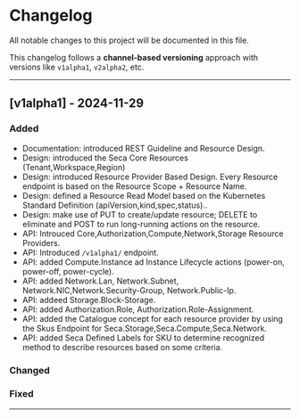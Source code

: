 # Changelog

All notable changes to this project will be documented in this file.

This changelog follows a **channel-based versioning** approach with versions like `v1alpha1`, `v2alpha2`, etc.

---

## [v1alpha1] - 2024-11-29
### Added
- Documentation: introduced REST Guideline and Resource Design.
- Design: introduced the Seca Core Resources (Tenant,Workspace,Region)
- Design: introduced Resource Provider Based Design. Every Resource endpoint is based on the Resource Scope + Resource Name.
- Design: defined a Resource Read Model based on the Kubernetes Standard Definition (apiVersion,kind,spec,status)..
- Design: make use of PUT to create/update resource; DELETE to eliminate and POST to run long-running actions on the resource.
- API: Introuced Core,Authorization,Compute,Network,Storage Resource Providers.
- API: Introduced `/v1alpha1/` endpoint.
- API: added Compute.Instance ad Instance Lifecycle actions (power-on, power-off, power-cycle).
- API: added Network.Lan, Network.Subnet, Network.NIC,Network.Security-Group, Network.Public-Ip.
- API: addeed Storage.Block-Storage.
- API: added Authorization.Role, Authorization.Role-Assignment.
- API: added the Catalogue concept for each resource provider by using the Skus Endpoint for Seca.Storage,Seca.Compute,Seca.Network.
- API: added Seca Defined Labels for SKU to determine recognized method to describe resources based on some criteria.

### Changed

### Fixed

---
